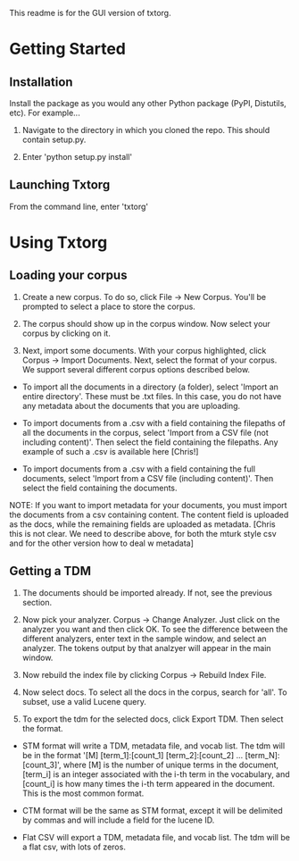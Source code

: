 This readme is for the GUI version of txtorg.

Getting Started
==============

Installation
--------------

Install the package as you would any other Python package (PyPI, Distutils, etc). For example...

1. Navigate to the directory in which you cloned the repo. This should contain setup.py.

2. Enter 'python setup.py install'

Launching Txtorg
--------------

From the command line, enter 'txtorg'

Using Txtorg
==============

Loading your corpus
--------------

1. Create a new corpus. To do so, click File -> New Corpus. You'll be prompted to select a place to store the corpus.

2. The corpus should show up in the corpus window. Now select your corpus by clicking on it.

3. Next, import some documents. With your corpus highlighted, click Corpus -> Import Documents. Next, select the format of your corpus. We support several different corpus options described below.

- To import all the documents in a directory (a folder), select 'Import an entire directory'. These must be .txt files. In this case, you do not have any metadata about the documents that you are uploading. 

- To import documents from a .csv with a field containing the filepaths of all the documents in the corpus, select 'Import from a CSV file (not including content)'. Then select the field containing the filepaths. Any example of such a .csv is available here [Chris!]

- To import documents from a .csv with a field containing the full documents, select 'Import from a CSV file (including content)'. Then select the field containing the documents.

NOTE: If you want to import metadata for your documents, you must import the documents from a csv containing content. The content field is uploaded as the docs, while the remaining fields are uploaded as metadata. [Chris this is not clear. We need to describe above, for both the mturk style csv and for the other version how to deal w metadata]

Getting a TDM
--------------

1. The documents should be imported already. If not, see the previous section. 

2. Now pick your analyzer. Corpus -> Change Analyzer. Just click on the analyzer you want and then click OK. To see the difference between the different analyzers, enter text in the sample window, and select an analyzer. The tokens output by that analzyer will appear in the main window.

3. Now rebuild the index file by clicking Corpus -> Rebuild Index File.

4. Now select docs. To select all the docs in the corpus, search for 'all'. To subset, use a valid Lucene query.

5. To export the tdm for the selected docs, click Export TDM. Then select the format.

- STM format will write a TDM, metadata file, and vocab list. The tdm will be in the format '[M] [term_1]:[count_1] [term_2]:[count_2] ... [term_N]:[count_3]', where [M] is the number of unique terms in the document, [term_i] is an integer associated with the i-th term in the vocabulary, and [count_i] is how many times the i-th term appeared in the document. This is the most common format.

- CTM format will be the same as STM format, except it will be delimited by commas and will include a field for the lucene ID.

- Flat CSV will export a TDM, metadata file, and vocab list. The tdm will be a flat csv, with lots of zeros.


